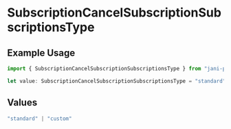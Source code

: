 # SubscriptionCancelSubscriptionSubscriptionsType

## Example Usage

```typescript
import { SubscriptionCancelSubscriptionSubscriptionsType } from "jani-payments/models/operations";

let value: SubscriptionCancelSubscriptionSubscriptionsType = "standard";
```

## Values

```typescript
"standard" | "custom"
```
